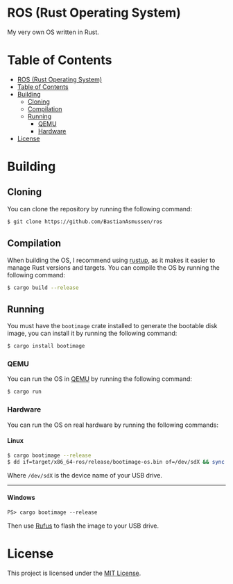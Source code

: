 # ROS (Rust Operating System)
My very own OS written in Rust.

# Table of Contents
- [ROS (Rust Operating System)](#ros-rust-operating-system)
- [Table of Contents](#table-of-contents)
- [Building](#building)
  - [Cloning](#cloning)
  - [Compilation](#compilation)
  - [Running](#running)
    - [QEMU](#qemu)
    - [Hardware](#hardware)
- [License](#license)

# Building

## Cloning
You can clone the repository by running the following command:
```bash
$ git clone https://github.com/BastianAsmussen/ros
```

## Compilation
When building the OS, I recommend using [rustup](https://rustup.rs/), as it makes it easier to manage Rust versions and targets.
You can compile the OS by running the following command:
```bash
$ cargo build --release
```

## Running
You must have the `bootimage` crate installed to generate the bootable disk image, you can install it by running the following command:
```bash
$ cargo install bootimage
```

### QEMU
You can run the OS in [QEMU](https://www.qemu.org/) by running the following command:
```bash
$ cargo run
```
### Hardware
You can run the OS on real hardware by running the following commands:

#### Linux
```bash
$ cargo bootimage --release
$ dd if=target/x86_64-ros/release/bootimage-os.bin of=/dev/sdX && sync
```
Where `/dev/sdX` is the device name of your USB drive.

---

#### Windows
```ps
PS> cargo bootimage --release
```
Then use [Rufus](https://rufus.ie/) to flash the image to your USB drive.

# License
This project is licensed under the [MIT License](LICENSE).
